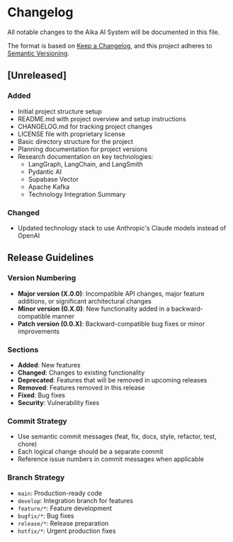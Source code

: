# Changelog

All notable changes to the Aika AI System will be documented in this file.

The format is based on [Keep a Changelog](https://keepachangelog.com/en/1.0.0/),
and this project adheres to [Semantic Versioning](https://semver.org/spec/v2.0.0.html).

## [Unreleased]

### Added
- Initial project structure setup
- README.md with project overview and setup instructions
- CHANGELOG.md for tracking project changes
- LICENSE file with proprietary license
- Basic directory structure for the project
- Planning documentation for project versions
- Research documentation on key technologies:
  - LangGraph, LangChain, and LangSmith
  - Pydantic AI
  - Supabase Vector
  - Apache Kafka
  - Technology Integration Summary

### Changed
- Updated technology stack to use Anthropic's Claude models instead of OpenAI

## Release Guidelines

### Version Numbering
- **Major version (X.0.0)**: Incompatible API changes, major feature additions, or significant architectural changes
- **Minor version (0.X.0)**: New functionality added in a backward-compatible manner
- **Patch version (0.0.X)**: Backward-compatible bug fixes or minor improvements

### Sections
- **Added**: New features
- **Changed**: Changes to existing functionality
- **Deprecated**: Features that will be removed in upcoming releases
- **Removed**: Features removed in this release
- **Fixed**: Bug fixes
- **Security**: Vulnerability fixes

### Commit Strategy
- Use semantic commit messages (feat, fix, docs, style, refactor, test, chore)
- Each logical change should be a separate commit
- Reference issue numbers in commit messages when applicable

### Branch Strategy
- `main`: Production-ready code
- `develop`: Integration branch for features
- `feature/*`: Feature development
- `bugfix/*`: Bug fixes
- `release/*`: Release preparation
- `hotfix/*`: Urgent production fixes
